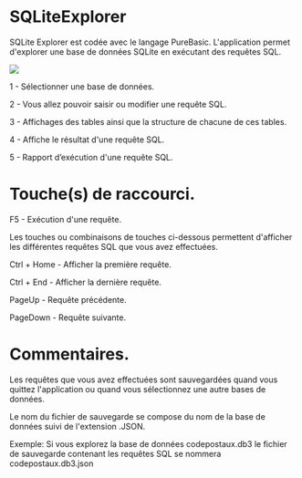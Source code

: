# SQLiteExplorer
SQLite Explorer est codée avec le langage PureBasic. L'application permet d'explorer une base de données SQLite en exécutant des requêtes SQL.

![](http://falsam.com/download/purebasic/SQLiteExplorer.jpg)

1 - Sélectionner une base de données.

2 - Vous allez pouvoir saisir ou modifier une requête SQL.

3 - Affichages des tables ainsi que la structure de chacune de ces tables.

4 - Affiche le résultat d'une requête SQL.

5 - Rapport d’exécution d'une requête SQL.

# Touche(s) de raccourci.
F5 - Exécution d'une requête.

Les touches ou combinaisons de touches ci-dessous permettent d'afficher les différentes requêtes SQL que vous avez effectuées.

Ctrl + Home - Afficher la première requête.

Ctrl + End - Afficher la dernière requête.

PageUp - Requête précédente.

PageDown - Requête suivante.

# Commentaires.
Les requêtes que vous avez effectuées sont sauvegardées quand vous quittez l'application ou quand vous sélectionnez une autre bases de données.

Le nom du fichier de sauvegarde se compose du nom de la base de données suivi de l'extension .JSON.

Exemple: Si vous explorez la base de données codepostaux.db3 le fichier de sauvegarde contenant les requêtes SQL se nommera codepostaux.db3.json 
